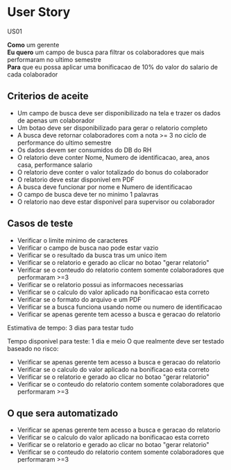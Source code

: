 # User Story

US01

**Como** um gerente<br>
**Eu quero** um campo de busca para filtrar os colaboradores que mais performaram no ultimo semestre<br>
**Para** que eu possa aplicar uma bonificacao de 10% do valor do salario de cada colaborador


## Criterios de aceite

- Um campo de busca deve ser disponibilizado na tela e trazer os dados de apenas um colaborador
- Um botao deve ser disponibilizado para gerar o relatorio completo
- A busca deve retornar colaboradores com a nota >= 3 no ciclo de performance do ultimo semestre
- Os dados devem ser consumidos do DB do RH
- O relatorio deve conter Nome, Numero de identificacao, area, anos casa, performance salario
- O relatorio deve conter o valor totalizado do bonus do colaborador
- O relatorio deve estar disponivel em PDF
- A busca deve funcionar por nome e Numero de identificacao
- O campo de busca deve ter no minimo 1 palavras
- O relatorio nao deve estar disponivel para supervisor ou colaborador


## Casos de teste

- Verificar o limite minimo de caracteres
- Verificar o campo de busca nao pode estar vazio
- Verificar se o resultado da busca tras um unico item
- Verificar se o relatorio e gerado ao clicar no botao "gerar relatorio"
- Verificar se o conteudo do relatorio contem somente colaboradores que performaram >=3
- Verificar se o relatorio possui as informacoes necessarias
- Verificar se o calculo do valor aplicado na bonificacao esta correto
- Verificar se o formato do arquivo e um PDF
- Verificar se a busca funciona usando nome ou numero de identificacao
- Verificar se apenas gerente tem acesso a busca e geracao do relatorio


Estimativa de tempo: 3 dias para testar tudo

Tempo disponivel para teste: 1 dia e meio
O que realmente deve ser testado baseado no risco:

- Verificar se apenas gerente tem acesso a busca e geracao do relatorio
- Verificar se o calculo do valor aplicado na bonificacao esta correto
- Verificar se o relatorio e gerado ao clicar no botao "gerar relatorio"
- Verificar se o conteudo do relatorio contem somente colaboradores que performaram >=3

## O que sera automatizado

- Verificar se apenas gerente tem acesso a busca e geracao do relatorio
- Verificar se o calculo do valor aplicado na bonificacao esta correto
- Verificar se o relatorio e gerado ao clicar no botao "gerar relatorio"
- Verificar se o conteudo do relatorio contem somente colaboradores que performaram >=3